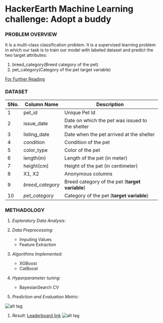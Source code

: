 # HackerEarth Machine Learning challenge: Adopt a buddy

### PROBLEM OVERVIEW

It is a multi-class classification problem. It is a supervised learning problem in which our task is to train our model with labeled dataset and predict the two target attributes:
1. breed_category(Breed category of the pet)
2. pet_category(Category of the pet target variable)

[For Further Reading](https://www.hackerearth.com/challenges/competitive/hackerearth-machine-learning-challenge-pet-adoption/?utm_source=challenges-modern&utm_campaign=participated-challenges&utm_medium=right-panel)

### DATASET

|SNo. | Column Name | Description |
|------------|------------|-------------|
|1	    | pet_id	       | Unique Pet Id |
|2	    | issue_date	   | Date on which the pet was issued to the shelter |
|3	    | listing_date	 | Date when the pet arrived at the shelter |
|4	    | condition	     | Condition of the pet |
|5	    | color_type	   | Color of the pet |
|6	    | length(m)	     | Length of the pet (in meter) |
|7	    | height(cm)	   | Height of the pet (in centimeter) |
|8	    | X1, X2	         | Anonymous columns |
|9	    | *breed_category* |	Breed category of the pet (**target variable**) |
|10	    | *pet_category*	 | Category of the pet (**target variable**) |

### METHADOLOGY

1. *Exploratory Data Analysis:*

1. *Data Preprocessing:*
	- Imputing Values
	- Feature Extraction

1. *Algorithms Implemented:*
	- XGBoost
	- CatBoost

1. *Hyperparameter tuning:*
	- BayesianSearch CV

1. *Prediction and Evaluation Metric:*

![alt tag](https://user-images.githubusercontent.com/32522581/96785611-ad06d000-140c-11eb-94b4-f5d490fae88f.PNG)

1. *Result:* 
[Leaderboard link](https://www.hackerearth.com/challenges/competitive/hackerearth-machine-learning-challenge-pet-adoption/leaderboard/pet-adoption-9-5838c75b/)
![alt tag](https://user-images.githubusercontent.com/32522581/96786632-32d74b00-140e-11eb-9152-e4d10537c719.png)
